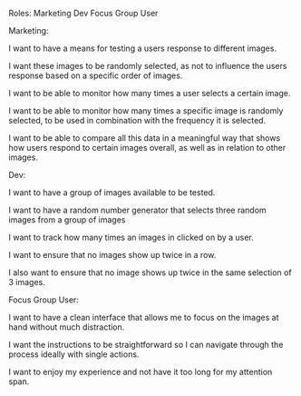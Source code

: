 Roles:
Marketing
Dev
Focus Group User


Marketing:

I want to have a means for testing a users response to different images.

I want these images to be randomly selected, as not to influence the users response based on a specific order of images.

I want to be able to monitor how many times a user selects a certain image.

I want to be able to monitor how many times a specific image is randomly selected, to be used in combination with the frequency it is selected.

I want to be able to compare all this data in a meaningful way that shows how users respond to certain images overall, as well as in relation to other images.


Dev:

I want to have a group of images available to be tested.

I want to have a random number generator that selects three random images from a group of images

I want to track how many times an images in clicked on by a user.

I want to ensure that no images show up twice in a row.

I also want to ensure that no image shows up twice in the same selection of 3 images.


Focus Group User:

I want to have a clean interface that allows me to focus on the images at hand without much distraction.

I want the instructions to be straightforward so I can navigate through the process ideally with single actions.

I want to enjoy my experience and not have it too long for my attention span.
